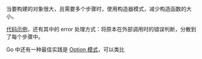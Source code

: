 
当要构建的对象很大，且需要多个步骤时，使用构造器模式，减少构造函数的大小。

[代码示例](../examples/designPatterns/builder_test.go)，还有其中的 error 处理方式：将原本在外部调用时的错误判断，分散到了每个步骤中。

Go 中还有一种最佳实践是 [Option 模式](../examples/designPatterns/option_test.go)，可以类比



